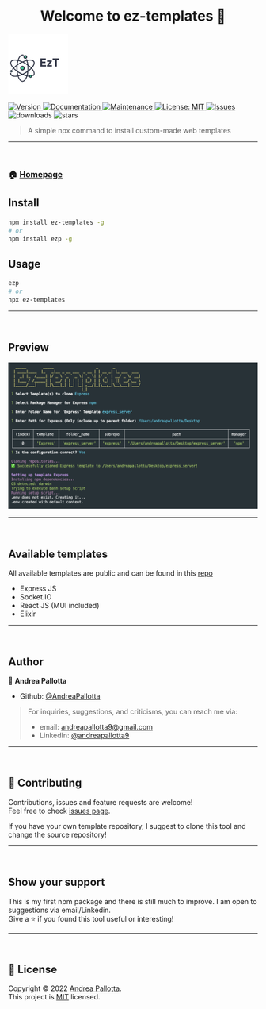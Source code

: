 <h1 align="center">Welcome to ez-templates 👋</h1>
<img alt="Logo" src="logo.png" />
<p>
  <a href="https://www.npmjs.com/package/ez-templates" target="_blank">
    <img alt="Version" src="https://img.shields.io/npm/v/ez-templates.svg">
  </a>
  <a href="https://github.com/AndreaPallotta/EzWebTemplate#readme" target="_blank">
    <img alt="Documentation" src="https://img.shields.io/badge/documentation-yes-brightgreen.svg" />
  </a>
  <a href="https://github.com/AndreaPallotta/EzWebTemplate/graphs/commit-activity" target="_blank">
    <img alt="Maintenance" src="https://img.shields.io/badge/Maintained%3F-yes-green.svg" />
  </a>
  <a href="https://github.com/AndreaPallotta/EzWebTemplate/blob/master/LICENSE.md" target="_blank">
    <img alt="License: MIT" src="https://img.shields.io/github/license/AndreaPallotta/ez-templates" />
  </a>
  <a href="https://github.com/AndreaPallotta/ez-templates/issues" target="_blank">
    <img alt="Issues" src="https://img.shields.io/github/issues/AndreaPallotta/EzWebTemplate" />
  </a>
  <img alt="downloads" src="https://img.shields.io/npm/dt/ez-templates" />
  <img alt="stars" src="https://img.shields.io/github/stars/AndreaPallotta/ez-templates" />
</p>

> A simple npx command to install custom-made web templates

---
<br />

### 🏠 [Homepage](https://github.com/AndreaPallotta/EzWebTemplate#readme)

## Install

```sh
npm install ez-templates -g
# or
npm install ezp -g
```

## Usage

```sh
ezp
# or
npx ez-templates
```

---
<br />

## Preview

<img alt="Preview" src="preview.png" />

---
<br />

## Available templates

All available templates are public and can be found in this [repo](https://github.com/AndreaPallotta/Templates)

* Express JS
* Socket.IO
* React JS (MUI included)
* Elixir

---
<br /> 

## Author

👤 **Andrea Pallotta**

* Github: [@AndreaPallotta](https://github.com/AndreaPallotta)

> For inquiries, suggestions, and criticisms, you can reach me via:
> * email: [andreapallotta9@gmail.com](mailto:andreapallotta9@gmail.com)
> * LinkedIn: [@andreapallotta9](https://linkedin.com/in/andreapallotta9)

---
<br /> 

## 🤝 Contributing

Contributions, issues and feature requests are welcome!<br />Feel free to check [issues page](https://github.com/AndreaPallotta/EzWebTemplate/issues).

If you have your own template repository, I suggest to clone this tool and change the source repository!

---
<br /> 

## Show your support

This is my first npm package and there is still
much to improve. I am open to suggestions via email/Linkedin.
<br />
Give a ⭐️ if you found this tool useful or interesting!

---
<br /> 

## 📝 License

Copyright © 2022 [Andrea Pallotta](https://github.com/AndreaPallotta).<br />
This project is [MIT](https://github.com/AndreaPallotta/EzWebTemplate/blob/master/LICENSE) licensed.

